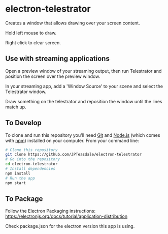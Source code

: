 # electron-telestrator

Creates a window that allows drawing over your screen content.

Hold left mouse to draw.

Right click to clear screen.

## Use with streaming applications

Open a preview window of your streaming output, then run Telestrator and position the screen over the preview window.

In your streaming app, add a 'Window Source' to your scene and select the Telestrator window.

Draw something on the telestrator and reposition the window until the lines match up.

## To Develop

To clone and run this repository you'll need [Git](https://git-scm.com) and [Node.js](https://nodejs.org/en/download/) (which comes with [npm](http://npmjs.com)) installed on your computer. From your command line:

```bash
# Clone this repository
git clone https://github.com/JPTeasdale/electron-telestrator
# Go into the repository
cd electron-telestrator
# Install dependencies
npm install
# Run the app
npm start
```

## To Package

Follow the Electron Packaging instructions: https://electronjs.org/docs/tutorial/application-distribution

Check package.json for the electron version this app is using.

